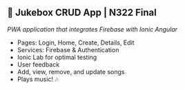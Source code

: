 ## 🎵 Jukebox CRUD App | N322 Final
_PWA application that integrates Firebase with Ionic Angular_ 

- Pages: Login, Home, Create, Details, Edit
- Services: Firebase & Authentication
- Ionic Lab for optimal testing
- User feedback 
- Add, view, remove, and update songs
- Plays music! 🎶 


